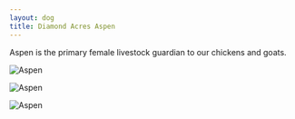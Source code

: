 ```yaml
---
layout: dog
title: Diamond Acres Aspen
---
```


Aspen is the primary female livestock guardian to our chickens and goats.

![Aspen](http://farm4.staticflickr.com/3889/14880979732_ac6fb81456_z_d.jpg)

![Aspen](http://farm6.staticflickr.com/5580/14879863634_8f20ecc20d_z_d.jpg)

![Aspen](http://farm4.staticflickr.com/3835/14879301511_f23f9f3dc7_z_d.jpg)
